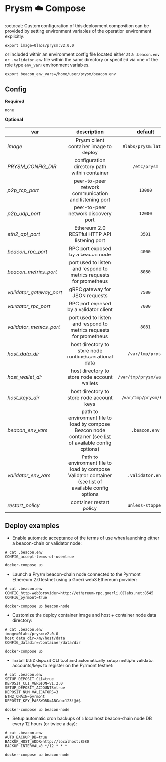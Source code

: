 # Prysm :cloud: Compose

:octocat: Custom configuration of this deployment composition can be provided by setting environment variables of the operation environment explicitly:

`export image=0labs/prysm:v2.0.0`

or included within an environment config file located either at a `.beacon.env or .validator.env` file within the same directory or specified via one of the role type `env_vars` environment variables.

`export beacon_env_vars=/home/user/prysm/beacon.env`

## Config

**Required**

`none`

**Optional**

| var | description | default |
| --- | :---: | :---: |
| *image* | Prysm client container image to deploy | `0labs/prysm:latest` |
| *PRYSM_CONFIG_DIR* | configuration directory path within container | `/etc/prysm` |
| *p2p_tcp_port* | peer-to-peer network communication and listening port | `13000` |
| *p2p_udp_port* | peer-to-peer network discovery port | `12000` |
| *eth2_api_port* | Ethereum 2.0 RESTful HTTP API listening port | `3501` |
| *beacon_rpc_port* | RPC port exposed by a beacon node | `4000` |
| *beacon_metrics_port* | port used to listen and respond to metrics requests for prometheus | `8080` |
| *validator_gateway_port* | gRPC gateway for JSON requests | `7500` |
| *validator_rpc_port* | RPC port exposed by a validator client | `7000` |
| *validator_metrics_port* | port used to listen and respond to metrics requests for prometheus | `8081` |
| *host_data_dir* | host directory to store node runtime/operational data | `/var/tmp/prysm` |
| *host_wallet_dir* | host directory to store node account wallets | `/var/tmp/prysm/wallets` |
| *host_keys_dir* | host directory to store node account keys | `/var/tmp/prysm/keys` |
| *beacon_env_vars* | path to environment file to load by compose Beacon node container (see [list](https://docs.prylabs.network/docs/prysm-usage/parameters/#beacon-node-configuration) of available config options) | `.beacon.env` |
| *validator_env_vars* | Path to environment file to load by compose Validator container (see [list](https://docs.prylabs.network/docs/prysm-usage/parameters/#validator-configuration) of available config options | `.validator.env` |
| *restart_policy* | container restart policy | `unless-stopped` |

## Deploy examples

* Enable automatic acceptance of the terms of use when launching either a beacon-chain or validator node:
```
# cat .beacon.env
CONFIG_accept-terms-of-use=true

docker-compose up
```

* Launch a Prysm beacon-chain node connected to the Pyrmont Ethereum 2.0 testnet using a Goerli web3 Ethereum provider:
```
# cat .beacon.env
CONFIG_http-web3provider=http://ethereum-rpc.goerli.01labs.net:8545
CONFIG_pyrmont=true

docker-compose up beacon-node
```

* Customize the deploy container image and host + container node data directory:
```
# cat .beacon.env
image=0labs/prysm:v2.0.0
host_data_dir=/my/host/data
CONFIG_datadir=/container/data/dir

docker-compose up
```

* Install Eth2 deposit CLI tool and automatically setup multiple validator accounts/keys to register on the Pyrmont testnet:
```
# cat .beacon.env
SETUP_DEPOSIT_CLI=true
DEPOSIT_CLI_VERSION=v1.2.0
SETUP_DEPOSIT_ACCOUNTS=true
DEPOSIT_NUM_VALIDATORS=3
ETH2_CHAIN=pyrmont
DEPOSIT_KEY_PASSWORD=ABCabc123!@#$

docker-compose up beacon-node
```

* Setup automatic cron backups of a localhost beacon-chain node DB every 12 hours (or twice a day):
```
# cat .beacon.env
AUTO_BACKUP_DB=true
BACKUP_HOST_ADDR=http://localhost:8080
BACKUP_INTERVAL=0 */12 * * *

docker-compose up beacon-node
```
